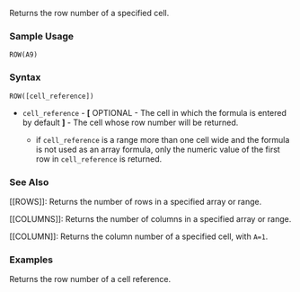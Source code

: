 Returns the row number of a specified cell.

### Sample Usage

`ROW(A9)`

### Syntax

`ROW([cell_reference])`

* `cell_reference` - **[** OPTIONAL - The cell in which the formula is entered by default **]** - The cell whose row number will be returned.

  + if `cell_reference` is a range more than one cell wide and the formula is not used as an array formula, only the numeric value of the first row in `cell_reference` is returned.

### See Also

[[ROWS]]: Returns the number of rows in a specified array or range.

[[COLUMNS]]: Returns the number of columns in a specified array or range.

[[COLUMN]]: Returns the column number of a specified cell, with `A=1`.

### Examples

Returns the row number of a cell reference.